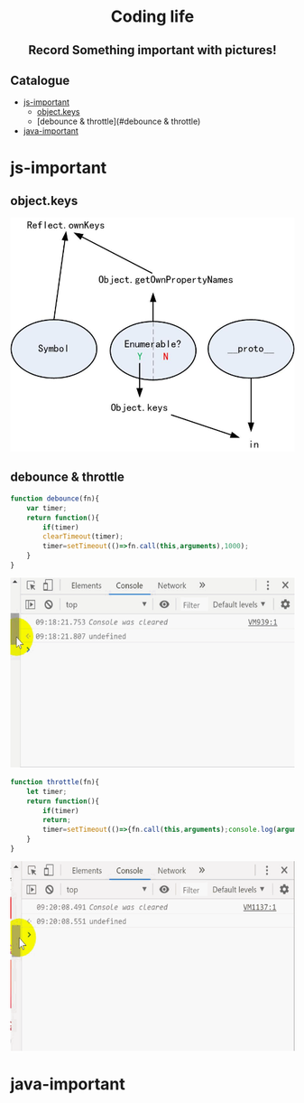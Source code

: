 <h1 align="center">Coding life</h1>


<h2 align="center">
Record Something important with pictures!</h2>
</p>


## Catalogue

- [js-important](#js-important)
    - [object.keys](#object.keys)
    - [debounce & throttle](#debounce & throttle)
- [java-important](#java-important)


# js-important
## object.keys
<p align="center">
<img src="pics/object-keys.jpg" width="600px"/>
</p>

## debounce & throttle


```javascript
function debounce(fn){
    var timer;
    return function(){
        if(timer) 
        clearTimeout(timer);
        timer=setTimeout(()=>fn.call(this,arguments),1000);
    }
}
```
<p align="center">
<img src="pics/debounce.gif" width="600px"/>
</p>

```javascript
function throttle(fn){
    let timer;
    return function(){
        if(timer) 
        return;
        timer=setTimeout(()=>{fn.call(this,arguments);console.log(arguments);timer=null;},1000);
    }
}
```
<p align="center">
<img src="pics/throttle.gif" width="600px"/>
</p>

# java-important
